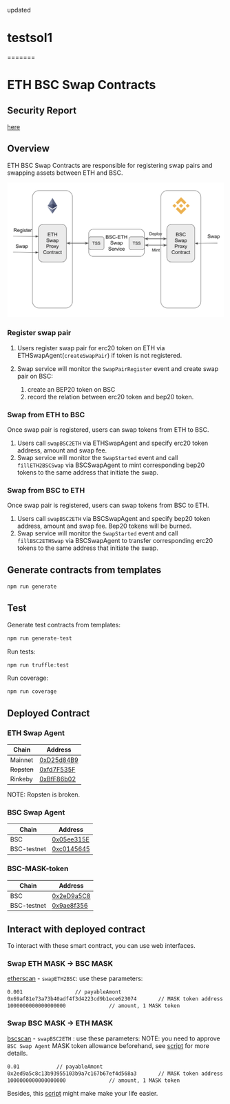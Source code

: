 updated
# testsol1
=======
# ETH BSC Swap Contracts

## Security Report

[here](SecurityAssessment.pdf)

## Overview
ETH BSC Swap Contracts are responsible for registering swap pairs and swapping assets between ETH and BSC.

![](./assets/eth-bsc-swap.png)

### Register swap pair

1. Users register swap pair for erc20 token on ETH via ETHSwapAgent(`createSwapPair`) if token is not registered.
2. Swap service will monitor the `SwapPairRegister` event and create swap pair on BSC: 
    
    1. create an BEP20 token on BSC
    2. record the relation between erc20 token and bep20 token.

### Swap from ETH to BSC

Once swap pair is registered, users can swap tokens from ETH to BSC.

1. Users call `swapBSC2ETH` via ETHSwapAgent and specify erc20 token address, amount and swap fee.
2. Swap service will monitor the `SwapStarted` event and call `fillETH2BSCSwap` via BSCSwapAgent to mint corresponding bep20
tokens to the same address that initiate the swap.

### Swap from BSC to ETH

Once swap pair is registered, users can swap tokens from BSC to ETH.

1. Users call `swapBSC2ETH` via BSCSwapAgent and specify bep20 token address, amount and swap fee. Bep20 tokens will be burned.
2. Swap service will monitor the `SwapStarted` event and call `fillBSC2ETHSwap` via BSCSwapAgent to transfer corresponding erc20
   tokens to the same address that initiate the swap.

## Generate contracts from templates

```javascript
npm run generate
```

## Test

Generate test contracts from templates:
```javascript
npm run generate-test
```

Run tests:

```javascript
npm run truffle:test
```

Run coverage:

```javascript
npm run coverage
```

## Deployed Contract

### ETH Swap Agent

| Chain | Address |
| ----- | ------- |
| Mainnet | [0xD25d84B9](https://etherscan.io/address/0xD25d84B989bFaFC2C77aB1d4FA1a04FC0eea9D24) |
| ~~Ropsten~~ | [0xfd7F535F](https://ropsten.etherscan.io/address/0xfd7F535F3268D5e4FB7f756a617f3B8616f5B03A) |
| Rinkeby | [0xBfF86b02](https://rinkeby.etherscan.io/address/0xBfF86b0234CCe74FDCb9C8897b2e33f385dfA83D) |

NOTE: Ropsten is broken.

### BSC Swap Agent

| Chain | Address |
| ----- | ------- |
| BSC | [0x05ee315E](https://bscscan.com/address/0x05ee315E407C21a594f807D61d6CC11306D1F149) |
| BSC-testnet | [0xc0145645](https://testnet.bscscan.com/address/0xc01456454c10E8118BbD069edc8DcFa66bCCA96F) |

### BSC-MASK-token

| Chain | Address |
| ----- | ------- |
| BSC | [0x2eD9a5C8](https://bscscan.com/address/0x2eD9a5C8C13b93955103B9a7C167B67Ef4d568a3) |
| BSC-testnet | [0x9ae8f356](https://testnet.bscscan.com/address/0x9ae8f356db5448ffbc8e3496ff8ca85536fc6031) |

## Interact with deployed contract

To interact with these smart contract, you can use web interfaces.

### Swap ETH MASK -> BSC MASK

[etherscan](https://etherscan.io/address/0xD25d84B989bFaFC2C77aB1d4FA1a04FC0eea9D24#readContract) - `swapETH2BSC`: use these parameters:
```
0.001                 // payableAmont
0x69af81e73a73b40adf4f3d4223cd9b1ece623074       // MASK token address
1000000000000000000              // amount, 1 MASK token
```

### Swap BSC MASK -> ETH MASK

[bscscan](https://bscscan.com/address/0x05ee315E407C21a594f807D61d6CC11306D1F149#writeContract) - `swapBSC2ETH` : use these parameters:
NOTE: you need to approve `BSC Swap Agent` MASK token allowance beforehand, see [script](./utils/bridge_tools.md) for more details.

```
0.01            // payableAmont
0x2ed9a5c8c13b93955103b9a7c167b67ef4d568a3       // MASK token address
1000000000000000000              // amount, 1 MASK token
```

Besides, this [script](./utils/bridge_tools.md) might make make your life easier.
